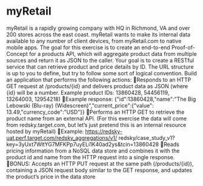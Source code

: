 # myRetail

myRetail is a rapidly growing company with HQ in Richmond, VA and 
over 200 stores across the east coast. myRetail wants to make its 
internal data available to any number of client devices, from 
myRetail.com to native mobile apps. 
The goal for this exercise is to create an end-to-end Proof-of-Concept 
for a products API, which will aggregate product data from multiple 
sources and return it as JSON to the caller. 
Your goal is to create a RESTful service that can retrieve product and 
price details by ID. The URL structure is up to you to define, but try to 
follow some sort of logical convention.
Build an application that performs the following actions: 
Responds to an HTTP GET request at /products/{id} and delivers 
product data as JSON (where {id} will be a number. 
Example product IDs: 13860428, 54456119, 13264003, 12954218) 
Example response: {"id":13860428,"name":"The Big Lebowski 
(Blu-ray) (Widescreen)","current_price":{"value": 
13.49,"currency_code":"USD"}}
Performs an HTTP GET to retrieve the product name from an 
external API. (For this exercise the data will come from 
redsky.target.com, but let’s just pretend this is an internal 
resource hosted by myRetail) 
Example: 
https://redsky-uat.perf.target.com/redsky_aggregations/v1/
redsky/case_study_v1?
key=3yUxt7WltYG7MFKPp7uyELi1K40ad2ys&tcin=13860428
Reads pricing information from a NoSQL data store and combines
it with the product id and name from the HTTP request into a 
single response. 
BONUS: Accepts an HTTP PUT request at the same path 
(/products/{id}), containing a JSON request body similar to the 
GET response, and updates the product’s price in the data store
